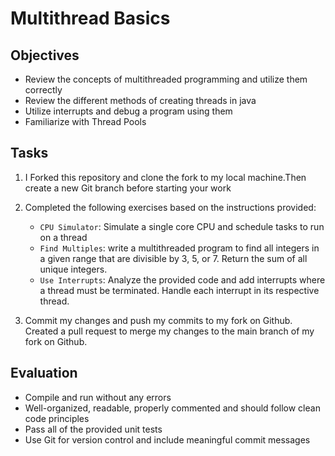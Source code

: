 # Multithread Basics

## Objectives
- Review the concepts of multithreaded programming and utilize them correctly
- Review the different methods of creating threads in java
- Utilize interrupts and debug a program using them
- Familiarize with Thread Pools


## Tasks
1. I Forked this repository and clone the fork to my local machine.Then create a new Git branch before starting your work
2. Completed the following exercises based on the instructions provided:

   - `CPU Simulator`: Simulate a single core CPU and schedule tasks to run on a thread
   - `Find Multiples`: write a multithreaded program to find all integers in a given range that are divisible by 3, 5, or 7. Return the sum of all unique integers.
   - `Use Interrupts`: Analyze the provided code and add interrupts where a thread must be terminated. Handle each interrupt in its respective thread.
3. Commit my changes and push my commits to my fork on Github. Created a pull request to merge my changes to the main branch of my fork on Github.


## Evaluation
- Compile and run without any errors
- Well-organized, readable, properly commented and should follow clean code principles
- Pass all of the provided unit tests
- Use Git for version control and include meaningful commit messages
